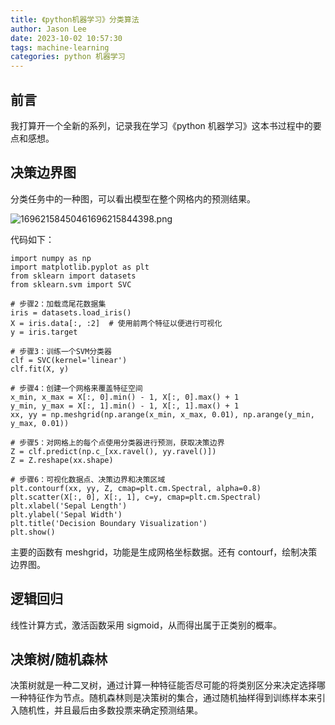 ```yaml
---
title: 《python机器学习》分类算法
author: Jason Lee
date: 2023-10-02 10:57:30
tags: machine-learning
categories: python 机器学习
---
```


## 前言

我打算开一个全新的系列，记录我在学习《python 机器学习》这本书过程中的要点和感想。

## 决策边界图

分类任务中的一种图，可以看出模型在整个网格内的预测结果。

![16962158450461696215844398.png](https://cdn.jsdelivr.us/gh/li199-code/blog-imgs@main/16962158450461696215844398.png)

代码如下：

```
import numpy as np
import matplotlib.pyplot as plt
from sklearn import datasets
from sklearn.svm import SVC

# 步骤2：加载鸢尾花数据集
iris = datasets.load_iris()
X = iris.data[:, :2]  # 使用前两个特征以便进行可视化
y = iris.target

# 步骤3：训练一个SVM分类器
clf = SVC(kernel='linear')
clf.fit(X, y)

# 步骤4：创建一个网格来覆盖特征空间
x_min, x_max = X[:, 0].min() - 1, X[:, 0].max() + 1
y_min, y_max = X[:, 1].min() - 1, X[:, 1].max() + 1
xx, yy = np.meshgrid(np.arange(x_min, x_max, 0.01), np.arange(y_min, y_max, 0.01))

# 步骤5：对网格上的每个点使用分类器进行预测，获取决策边界
Z = clf.predict(np.c_[xx.ravel(), yy.ravel()])
Z = Z.reshape(xx.shape)

# 步骤6：可视化数据点、决策边界和决策区域
plt.contourf(xx, yy, Z, cmap=plt.cm.Spectral, alpha=0.8)
plt.scatter(X[:, 0], X[:, 1], c=y, cmap=plt.cm.Spectral)
plt.xlabel('Sepal Length')
plt.ylabel('Sepal Width')
plt.title('Decision Boundary Visualization')
plt.show()
```

主要的函数有 meshgrid，功能是生成网格坐标数据。还有 contourf，绘制决策边界图。

## 逻辑回归

线性计算方式，激活函数采用 sigmoid，从而得出属于正类别的概率。

## 决策树/随机森林

决策树就是一种二叉树，通过计算一种特征能否尽可能的将类别区分来决定选择哪一种特征作为节点。随机森林则是决策树的集合，通过随机抽样得到训练样本来引入随机性，并且最后由多数投票来确定预测结果。
